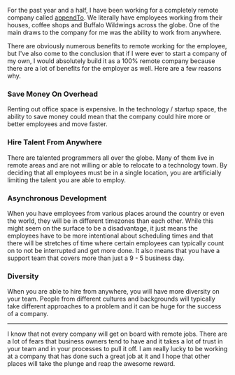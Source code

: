 For the past year and a half, I have been working for a completely remote company called [appendTo](http://appendto.com). We literally have employees working from their houses, coffee shops and Buffalo Wildwings across the globe. One of the main draws to the company for me was the ability to work from anywhere.

There are obviously numerous benefits to remote working for the employee, but I've also come to the conclusion that if I were ever to start a company of my own, I would absolutely build it as a 100% remote company because there are a lot of benefits for the employer as well. Here are a few reasons why.

<!-- more -->

### Save Money On Overhead

Renting out office space is expensive. In the technology / startup space, the ability to save money could mean that the company could hire more or better employees and move faster.

### Hire Talent From Anywhere

There are talented programmers all over the globe. Many of them live in remote areas and are not willing or able to relocate to a technology town. By deciding that all employees must be in a single location, you are artificially limiting the talent you are able to employ.

### Asynchronous Development

When you have employees from various places around the country or even the world, they will be in different timezones than each other. While this might seem on the surface to be a disadvantage, it just means the employees have to be more intentional about scheduling times and that there will be stretches of time where certain employees can typically count on to not be interrupted and get more done. It also means that you have a support team that covers more than just a 9 - 5 business day.

### Diversity

When you are able to hire from anywhere, you will have more diversity on your team. People from different cultures and backgrounds will typically take different approaches to a problem and it can be huge for the success of a company.

<hr />

I know that not every company will get on board with remote jobs. There are a lot of fears that business owners tend to have and it takes a lot of trust in your team and in your processes to pull it off. I am really lucky to be working at a company that has done such a great job at it and I hope that other places will take the plunge and reap the awesome reward.